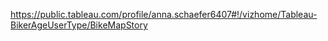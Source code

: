 https://public.tableau.com/profile/anna.schaefer6407#!/vizhome/Tableau-BikerAgeUserType/BikeMapStory
